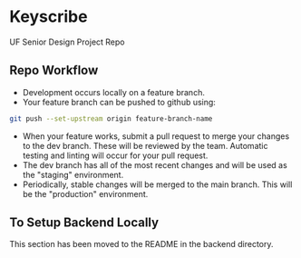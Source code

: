 # Keyscribe
UF Senior Design Project Repo

## Repo Workflow
- Development occurs locally on a feature branch.
- Your feature branch can be pushed to github using:
```bash
git push --set-upstream origin feature-branch-name
```
- When your feature works, submit a pull request to merge your changes to the dev branch. These will be reviewed by the team. Automatic testing and linting will occur for your pull request.
- The dev branch has all of the most recent changes and will be used as the "staging" environment.
- Periodically, stable changes will be merged to the main branch. This will be the "production" environment.

## To Setup Backend Locally
This section has been moved to the README in the backend directory.

